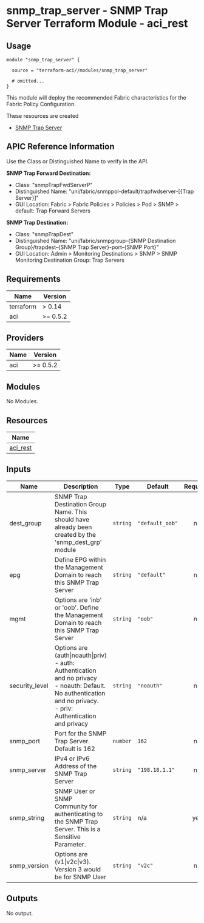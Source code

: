 # snmp_trap_server - SNMP Trap Server Terraform Module - aci_rest

## Usage

```hcl
module "snmp_trap_server" {

  source = "terraform-aci//modules/snmp_trap_server"

  # omitted...
}
```

This module will deploy the recommended Fabric characteristics for the Fabric Policy Configuration.

These resources are created

* [SNMP Trap Server](https://registry.terraform.io/providers/CiscoDevNet/aci/latest/docs/resources/rest)

## APIC Reference Information

Use the Class or Distinguished Name to verify in the API.

**SNMP Trap Forward Destination:**

* Class: "snmpTrapFwdServerP"
* Distinguished Name: "uni/fabric/snmppol-default/trapfwdserver-[{Trap Server}]"
* GUI Location: Fabric > Fabric Policies > Policies > Pod > SNMP > default: Trap Forward Servers

**SNMP Trap Destination:**

* Class: "snmpTrapDest"
* Distinguished Name: "uni/fabric/snmpgroup-{SNMP Destination Group}/trapdest-{SNMP Trap Server}-port-{SNMP Port}"
* GUI Location: Admin > Monitoring Destinations > SNMP > SNMP Monitoring Destination Group: Trap Servers

<!-- BEGINNING OF PRE-COMMIT-TERRAFORM DOCS HOOK -->
## Requirements

| Name | Version |
|------|---------|
| terraform | > 0.14 |
| aci | >= 0.5.2 |

## Providers

| Name | Version |
|------|---------|
| aci | >= 0.5.2 |

## Modules

No Modules.

## Resources

| Name |
|------|
| [aci_rest](https://registry.terraform.io/providers/ciscodevnet/aci/0.5.2/docs/resources/rest) |

## Inputs

| Name | Description | Type | Default | Required |
|------|-------------|------|---------|:--------:|
| dest\_group | SNMP Trap Destination Group Name.  This should have already been created by the 'snmp\_dest\_grp' module | `string` | `"default_oob"` | no |
| epg | Define EPG within the Management Domain to reach this SNMP Trap Server | `string` | `"default"` | no |
| mgmt | Options are 'inb' or 'oob'.  Define the Management Domain to reach this SNMP Trap Server | `string` | `"oob"` | no |
| security\_level | Options are (auth\|noauth\|priv)<br> - auth: Authentication and no privacy<br> - noauth: Default.  No authentication and no privacy.<br> - priv: Authentication and privacy | `string` | `"noauth"` | no |
| snmp\_port | Port for the SNMP Trap Server.  Default is 162 | `number` | `162` | no |
| snmp\_server | IPv4 or IPv6 Address of the SNMP Trap Server | `string` | `"198.18.1.1"` | no |
| snmp\_string | SNMP User or SNMP Community for authenticating to the SNMP Trap Server.  This is a Sensitive Parameter. | `string` | n/a | yes |
| snmp\_version | Options are (v1\|v2c\|v3).  Version 3 would be for SNMP User | `string` | `"v2c"` | no |

## Outputs

No output.
<!-- END OF PRE-COMMIT-TERRAFORM DOCS HOOK -->
